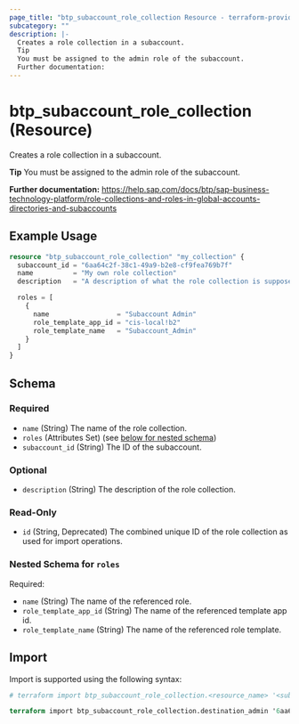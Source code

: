 ```yaml
---
page_title: "btp_subaccount_role_collection Resource - terraform-provider-btp"
subcategory: ""
description: |-
  Creates a role collection in a subaccount.
  Tip
  You must be assigned to the admin role of the subaccount.
  Further documentation:
---
```


# btp_subaccount_role_collection (Resource)

Creates a role collection in a subaccount.

__Tip__
You must be assigned to the admin role of the subaccount.		

__Further documentation:__
<https://help.sap.com/docs/btp/sap-business-technology-platform/role-collections-and-roles-in-global-accounts-directories-and-subaccounts>

## Example Usage

```terraform
resource "btp_subaccount_role_collection" "my_collection" {
  subaccount_id = "6aa64c2f-38c1-49a9-b2e8-cf9fea769b7f"
  name          = "My own role collection"
  description   = "A description of what the role collection is supposed to do."

  roles = [
    {
      name                 = "Subaccount Admin"
      role_template_app_id = "cis-local!b2"
      role_template_name   = "Subaccount_Admin"
    }
  ]
}
```

<!-- schema generated by tfplugindocs -->
## Schema

### Required

- `name` (String) The name of the role collection.
- `roles` (Attributes Set) (see [below for nested schema](#nestedatt--roles))
- `subaccount_id` (String) The ID of the subaccount.

### Optional

- `description` (String) The description of the role collection.

### Read-Only

- `id` (String, Deprecated) The combined unique ID of the role collection as used for import operations.

<a id="nestedatt--roles"></a>
### Nested Schema for `roles`

Required:

- `name` (String) The name of the referenced role.
- `role_template_app_id` (String) The name of the referenced template app id.
- `role_template_name` (String) The name of the referenced role template.

## Import

Import is supported using the following syntax:

```terraform
# terraform import btp_subaccount_role_collection.<resource_name> '<subaccount_id>,<name>'

terraform import btp_subaccount_role_collection.destination_admin '6aa64c2f-38c1-49a9-b2e8-cf9fea769b7f,Destination Administrator'
```
